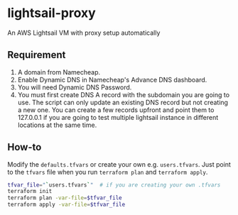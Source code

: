 # lightsail-proxy
An AWS Lightsail VM with proxy setup automatically

## Requirement
1. A domain from Namecheap.
1. Enable Dynamic DNS in Namecheap's Advance DNS dashboard.
1. You will need Dynamic DNS Password.
1. You must first create DNS A record with the subdomain you are going to use. The script can only update an existing DNS record but not creating a new one. You can create a few records upfront and point them to 127.0.0.1 if you are going to test multiple lightsail instance in different locations at the same time.

## How-to
Modify the `defaults.tfvars` or create your own e.g. `users.tfvars`. Just point to the `tfvars` file when you run `terraform plan` and `terraform apply`.

```bash
tfvar_file="`users.tfvars`"  # if you are creating your own .tfvars
terraform init
terraform plan -var-file=$tfvar_file
terraform apply -var-file=$tfvar_file
```
